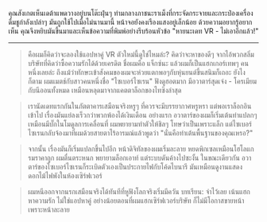 คุณสังเกตเห็นเดต้าแพดวางอยู่บนโต๊ะฝุ่นๆ ท่ามกลางภาชนะราเม็งที่กระจัดกระจายและกระป๋องเครื่องดื่มชูกำลังเปล่าๆ มันถูกใช้ไปเมื่อไม่นานมานี้ หน้าจอยังคงเรืองแสงอยู่เล็กน้อย ด้วยความอยากรู้อยากเห็น คุณจึงหยิบมันขึ้นมาและเห็นข้อความที่พิมพ์อย่างรีบร้อนหัวข้อ "หายนะเดท VR - ไม่เอาอีกแล้ว!"

---

> คือผมก็คิดว่าจะลองใช้แอปหาคู่ VR ตัวใหม่นี้ดูใช่ไหมล่ะ? คิดว่าจะหาของดีๆ จากไอ้พวกสลิ่มบริษัทที่คิดว่าซื้อความรักได้ด้วยเครดิต ชื่อผมคือ แจ็กซ์นะ แล้วผมก็เป็นแฮกเกอร์เทพๆ คนหนึ่งเลยล่ะ ถึงแม้ว่าทักษะเข้าสังคมของผมจะห่วยแตกพอๆกับหุ่นยนต์ขึ้นสนิมก็เถอะ ยังไงก็ตาม ผมแมตช์กับสาวคนหนึ่งชื่อ "ไซเบอร์ไซเรน" ฟังดูฮอตมาก มีอวาตาร์สุดเจ๋ง - โครเมียมกับนีออนทั้งหมด เหมือนหลุดมาจากแคตตาล็อกของไทซิงล่าสุด

> เรานัดเดทแรกกันในภัตตาคารเสมือนจริงหรูๆ ที่ควรจะมีบรรยากาศหรูหรา แต่พอเราล็อกอินเข้าไป เรื่องมันแย่ลงเร็วกว่าพวกพ้องได้เงินเดือน อย่างแรก อวาตาร์ของผมก็เริ่มเต้นท่าแปลกๆ เหมือนมีบั๊กในโมดูลการเคลื่อนที่ ผมพยายามทำตัวให้ชิลๆ โทษว่าเป็นเพราะแล็ก แต่ไซเบอร์ไซเรนกลับจ้องมาที่ผมด้วยสายตาไร้อารมณ์แล้วพูดว่า "นั่นคือท่าเต้นพื้นฐานของคุณเหรอ?"

> จากนั้น เรื่องมันก็เริ่มแปลกขึ้นไปอีก หน้าดิจิทัลของผมเริ่มละลาย หยดพิกเซลเหมือนโฮโลแกรมราคาถูก ผมตื่นตระหนก พยายามล็อกเอาท์ แต่ระบบดันค้างไปซะงั้น ในขณะเดียวกัน อวาตาร์ของไซเบอร์ไซเรนก็ระเบิดตัวเองเป็นประกายไฟกับโค้ดไบนารี มันเหมือนดูงานแสดงดอกไม้ไฟพังในห้องเซิร์ฟเวอร์

> ผมหนีออกจากนรกเสมือนจริงได้ทันทีที่หูฟังโลกจริงเริ่มมีควัน บทเรียน: จำไว้เลย เน้นแฮกหาความรัก ไม่ใช่แอปหาคู่ อย่างน้อยตอนที่ผมแฮกเซิร์ฟเวอร์บริษัท ก็ไม่มีโอกาสขายหน้าเพราะหน้าละลาย
